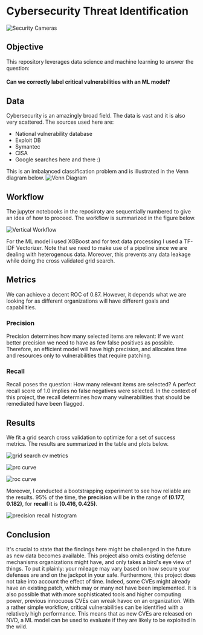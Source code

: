 # Cybersecurity Threat Identification

![Security Cameras](https://github.com/NadimKawwa/Cyber_Threat_Identification/blob/main/plots/banner_image.jpeg)

## Objective
This repository leverages data science and machine learning to answer the question:
#### Can we correctly label critical vulnerabilities  with an ML model?

## Data

Cybersecurity is an amazingly broad field. The data is vast and it is also very scattered. 
The sources used here are:
- National vulnerability database
- Exploit DB
- Symantec
- CISA
- Google searches here and there :) 

This is an imbalanced classification problem and is illustrated in the Venn diagram below.
![Venn Diagram](https://github.com/NadimKawwa/Cyber_Threat_Identification/blob/main/plots/venn_diagram.png)

## Workflow 
The jupyter notebooks in the reposiroty are sequentially numbered to give an idea of how to proceed. The workflow is summarized in the figure below.

![Vertical Workflow](https://github.com/NadimKawwa/Cyber_Threat_Identification/blob/main/plots/flow_vertical.png)

For the ML model i used XGBoost and for text data processing I used a TF-IDF Vectorizer. Note that we need to make use of a pipeline since we are dealing with heterogenous data. Moreover, this prevents any data leakage while doing the cross validated grid search.

## Metrics

We can achieve a decent ROC of 0.87. However, it depends what we are looking for as different organizations will have different goals and capabilities.

### Precision
Precision determines how many selected items are relevant:
If we want better precision we need to have as few false positives as possible. Therefore, an efficient model will have high precision, and allocates time and resources only to vulnerabilities that require patching.

### Recall
Recall poses the question: How many relevant items are selected? A perfect recall score of 1.0 implies no false negatives were selected. In the context of this project, the recall determines how many vulnerabilities that should be remediated have been flagged.

## Results

We fit a grid search cross validation to optimize for a set of success metrics. The results are summarized in the table and plots below.

![grid search cv metrics](https://github.com/NadimKawwa/Cyber_Threat_Identification/blob/main/plots/metric_comparison.JPG)

![prc curve](https://github.com/NadimKawwa/Cyber_Threat_Identification/blob/main/plots/PRC_All_Metrics.png)

![roc curve](https://github.com/NadimKawwa/Cyber_Threat_Identification/blob/main/plots/ROC_All_Metrics.png)


Moreover, I conducted a bootstrapping experiment to see how reliable are the results. 
95% of the time, the **precision** will be in the range of **(0.177, 0.182)**, for **recall** it is **(0.416, 0.425)**.

![precision recall histogram](https://github.com/NadimKawwa/Cyber_Threat_Identification/blob/plot_update/plots/precision_recall_hist.png)

## Conclusion

It's crucial to state that the findings here might be challenged in the future as new data becomes available. This project also omits existing defense mechanisms organizations might have, and only takes a bird's eye view of things. To put it plainly: your mileage may vary based on how secure your defenses are and on the jackpot in your safe.
Furthermore, this project does not take into account the effect of time. Indeed, some CVEs might already have an existing patch, which may or many not have been implemented. It is also possible that with more sophisticated tools and higher computing power, previous innocuous CVEs can wreak havoc on an organization.
With a rather simple workflow, critical vulnerabilities can be identified with a relatively high performance. This means that as new CVEs are released on NVD, a ML model can be used to evaluate if they are likely to be exploited in the wild.
